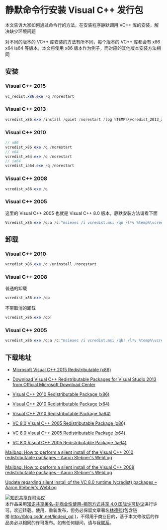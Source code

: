 
# 静默命令行安装 Visual C++ 发行包

本文告诉大家如何通过命令行的方法，在安装程序静默调用 VC++ 库的安装，解决缺少环境问题

<!--more-->


<!-- csdn -->

对不同的版本的 VC++ 库安装的方法有所不同，每个版本的 VC++ 库都会有 x86 x64 ia64 等版本，本文将使用 x86 版本作为例子，而对应的其他版本安装方法相同

## 安装

### Visual C++ 2015

```csharp
vc_redist.x86.exe /q /norestart
```

### Visual C++ 2013

```csharp
vcredist_x86.exe /install /quiet /norestart /log %TEMP%\vcredist_2013_x86.log
```

### Visual C++ 2010

```csharp
// x86
vcredist_x86.exe /q /norestart
// x64
vcredist_x64.exe /q /norestart
// ia64
vcredist_ia64.exe /q /norestart
```

### Visual C++ 2008

```csharp
vcredist_x86.exe /q
```

### Visual C++ 2005

这里的 Visual C++ 2005 也就是 Visual C++ 8.0 版本，静默安装方法请看下面

```csharp
Vcredist_x86.exe /q:a /c:"msiexec /i vcredist.msi /qn /l*v %temp%\vcredist_x86.log"
```

## 卸载

### Visual C++ 2010 

```csharp
vcredist_x86.exe /q /uninstall /norestart
```

### Visual C++ 2008

普通的卸载

```csharp
vcredist_x86.exe /qb
```

不带取消的卸载

```csharp
vcredist_x86.exe /qb!
``` 

### Visual C++ 2005

```csharp
vcredist_x86.exe /q:a /c:"msiexec /i vcredist.msi /qb! /l*v %temp%\vcredist_x86.log"
```

## 下载地址

- [Microsoft Visual C++ 2015 Redistributable (x86)](https://download.microsoft.com/download/9/3/F/93FCF1E7-E6A4-478B-96E7-D4B285925B00/vc_redist.x86.exe)
- [Download Visual C++ Redistributable Packages for Visual Studio 2013 from Official Microsoft Download Center](https://www.microsoft.com/en-us/download/details.aspx?id=40784 )
- [Visual C++ 2010 Redistributable Package (x86)](http://www.microsoft.com/downloads/details.aspx?FamilyID=a7b7a05e-6de6-4d3a-a423-37bf0912db84)
- [Visual C++ 2010 Redistributable Package (x64)](http://www.microsoft.com/downloads/details.aspx?familyid=BD512D9E-43C8-4655-81BF-9350143D5867)
- [Visual C++ 2010 Redistributable Package (ia64)](http://www.microsoft.com/downloads/details.aspx?FamilyID=1a2df53a-d8f4-4bfe-be35-152c5d3d0f82)


- [VC 8.0 Visual C++ 2005 Redistributable Package (x86)](http://www.microsoft.com/downloads/details.aspx?familyid=32BC1BEE-A3F9-4C13-9C99-220B62A191EE&displaylang=en)
- [VC 8.0 Visual C++ 2005 Redistributable Package (x64)](http://www.microsoft.com/downloads/details.aspx?familyid=90548130-4468-4bbc-9673-d6acabd5d13b&displaylang=en)
- [VC 8.0 Visual C++ 2005 Redistributable Package (ia64)](http://www.microsoft.com/downloads/details.aspx?FamilyID=747AAD7C-5D6B-4432-8186-85DF93DD51A9&displaylang=en)


[Mailbag: How to perform a silent install of the Visual C++ 2010 redistributable packages – Aaron Stebner's WebLog](https://blogs.msdn.microsoft.com/astebner/2010/10/20/mailbag-how-to-perform-a-silent-install-of-the-visual-c-2010-redistributable-packages/ )

[Mailbag: How to perform a silent install of the Visual C++ 2008 redistributable packages – Aaron Stebner's WebLog](https://blogs.msdn.microsoft.com/astebner/2009/03/27/mailbag-how-to-perform-a-silent-install-of-the-visual-c-2008-redistributable-packages/ )

[Update regarding silent install of the VC 8.0 runtime (vcredist) packages – Aaron Stebner's WebLog](https://blogs.msdn.microsoft.com/astebner/2007/02/07/update-regarding-silent-install-of-the-vc-8-0-runtime-vcredist-packages/ )





<a rel="license" href="http://creativecommons.org/licenses/by-nc-sa/4.0/"><img alt="知识共享许可协议" style="border-width:0" src="https://licensebuttons.net/l/by-nc-sa/4.0/88x31.png" /></a><br />本作品采用<a rel="license" href="http://creativecommons.org/licenses/by-nc-sa/4.0/">知识共享署名-非商业性使用-相同方式共享 4.0 国际许可协议</a>进行许可。欢迎转载、使用、重新发布，但务必保留文章署名[林德熙](http://blog.csdn.net/lindexi_gd)(包含链接:http://blog.csdn.net/lindexi_gd )，不得用于商业目的，基于本文修改后的作品务必以相同的许可发布。如有任何疑问，请与我[联系](mailto:lindexi_gd@163.com)。